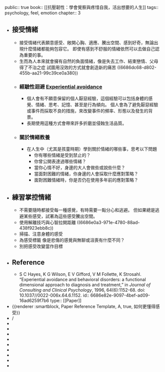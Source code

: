 public:: true
book:: [[抗壓韌性：學會覺察與疼惜自我，活出想要的人生]]
tags:: psychology, feel, emotion
chapter:: 3

- ## 接受情緒
	- 接受情緒代表願意感受、敞開心胸、適應、騰出空間、感到好奇，無論出現什麼情緒都能夠包容它。
	  即使有感到不舒服的情緒依然可以去做自己認為重要的事。
	- 生而為人本來就會擁有自然的負面情緒，像是失去工作、結束戀情、父母得了不治之症
	  試圖用沒效的方式就會創造新的痛苦 ((6686dc68-d802-455b-aa21-99c39ce0a380))
	- ### 經驗性迴避 [Experiential avoidance](((6686e82e-9097-4bef-ad09-16ad6259f7b6)))
		- 個人會有不願意保留的個人厭惡經驗，這個經驗可以包括身體的感覺、情緒、思考、記憶、甚至是行為傾向。
		  個人會為了避免厭惡經驗或事件而採取不良的措施，來改變事件的頻率、形態以及發生的背景。
		- 長期使用這種方式會帶來許多折磨並侵蝕生活品質。
	- ### 關於情緒教養
		- 在人生中（尤其是孩童時期）學到關於情緒的哪些事，思考以下問題
			- 你有哪些情緒是受到禁止的？
			- 你曾公開表達過哪些情緒？
			- 當你心情不好，身邊的大人會做些或說些什麼？
			- 當面對困難的情緒，你身邊的人會採取什麼應對策略？
			- 面對困難情緒時，你是否仍在使用多年前的應對策略？
- ## 練習掌控情緒
	- 不需要隨時都接受每一種感覺，有時需要一點分心和逃避。
	  但如果總是逃避某些感受，試著為這些感受騰出空間。
	- 使用解離技巧與心智拉開距離 ((6686e0a3-971e-4780-88ad-438f923ebb8c))
	- 掃描、注意身體的感受
	- 為感受標籤
	  像是悲傷的感覺與無聊或沮喪有什麼不同？
	- 別把感受改變當作目標
- ## Reference
	- S C Hayes, K G Wilson, E V Gifford, V M Follette, K Strosahl. “Experiential avoidance and behavioral disorders: a functional dimensional approach to diagnosis and treatment,” in *Journal of Consulting and Clinical Psychology*, 1996, 64(6):1152-68. doi: 10.1037//0022-006x.64.6.1152.
	  id:: 6686e82e-9097-4bef-ad09-16ad6259f7b6
	  type:: [[Paper]]
- {{renderer :smartblock, Paper Reference Template, A, true, 如何更懂得感受}}
- /
-
-
-
-
-
-
-
-
-